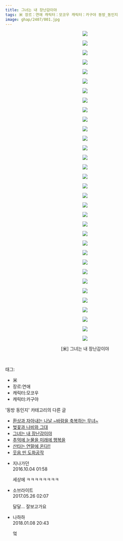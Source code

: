 ```yaml
---
title: 그녀는 내 장난감이야
tags: 米 장르：연애 캐릭터：모코우 캐릭터：카구야 동방_동인지
image: ghap/2407/001.jpg
---
```

<div class="article">
<p style="text-align: center; clear: none; float: none;"><img src="{{ site.nasurl }}/ghap/2407/001.jpg"/></p>
<p style="text-align: center; clear: none; float: none;"><img src="{{ site.nasurl }}/ghap/2407/002.jpg"/></p>
<p style="text-align: center; clear: none; float: none;"><img src="{{ site.nasurl }}/ghap/2407/003.jpg"/></p>
<p style="text-align: center; clear: none; float: none;"><img src="{{ site.nasurl }}/ghap/2407/004.jpg"/></p>
<p style="text-align: center; clear: none; float: none;"><img src="{{ site.nasurl }}/ghap/2407/005.jpg"/></p>
<p style="text-align: center; clear: none; float: none;"><img src="{{ site.nasurl }}/ghap/2407/006.jpg"/></p>
<p style="text-align: center; clear: none; float: none;"><img src="{{ site.nasurl }}/ghap/2407/007.jpg"/></p>
<p style="text-align: center; clear: none; float: none;"><img src="{{ site.nasurl }}/ghap/2407/008.jpg"/></p>
<p style="text-align: center; clear: none; float: none;"><img src="{{ site.nasurl }}/ghap/2407/009.jpg"/></p>
<p style="text-align: center; clear: none; float: none;"><img src="{{ site.nasurl }}/ghap/2407/010.jpg"/></p>
<p style="text-align: center; clear: none; float: none;"><img src="{{ site.nasurl }}/ghap/2407/011.jpg"/></p>
<p style="text-align: center; clear: none; float: none;"><img src="{{ site.nasurl }}/ghap/2407/012.jpg"/></p>
<p style="text-align: center; clear: none; float: none;"><img src="{{ site.nasurl }}/ghap/2407/013.jpg"/></p>
<p style="text-align: center; clear: none; float: none;"><img src="{{ site.nasurl }}/ghap/2407/014.jpg"/></p>
<p style="text-align: center; clear: none; float: none;"><img src="{{ site.nasurl }}/ghap/2407/015.jpg"/></p>
<p style="text-align: center; clear: none; float: none;"><img src="{{ site.nasurl }}/ghap/2407/016.jpg"/></p>
<p style="text-align: center; clear: none; float: none;"><img src="{{ site.nasurl }}/ghap/2407/017.jpg"/></p>
<p style="text-align: center; clear: none; float: none;"><img src="{{ site.nasurl }}/ghap/2407/018.jpg"/></p>
<p style="text-align: center; clear: none; float: none;"><img src="{{ site.nasurl }}/ghap/2407/019.jpg"/></p>
<p style="text-align: center; clear: none; float: none;"><img src="{{ site.nasurl }}/ghap/2407/020.jpg"/></p>
<p style="text-align: center; clear: none; float: none;"><img src="{{ site.nasurl }}/ghap/2407/021.jpg"/></p>
<p style="text-align: center; clear: none; float: none;"><img src="{{ site.nasurl }}/ghap/2407/022.jpg"/></p>
<p style="text-align: center; clear: none; float: none;"><img src="{{ site.nasurl }}/ghap/2407/023.jpg"/></p>
<p style="text-align: center; clear: none; float: none;"><img src="{{ site.nasurl }}/ghap/2407/024.jpg"/></p>
<p style="text-align: center; clear: none; float: none;"><img src="{{ site.nasurl }}/ghap/2407/025.jpg"/></p>
<p style="text-align: center; clear: none; float: none;"><img src="{{ site.nasurl }}/ghap/2407/026.jpg"/></p>
<p style="text-align: center; clear: none; float: none;"><img src="{{ site.nasurl }}/ghap/2407/027.jpg"/></p>
<p style="text-align: center; clear: none; float: none;"><img src="{{ site.nasurl }}/ghap/2407/028.jpg"/></p>
<p style="text-align: center; clear: none; float: none;"><img src="{{ site.nasurl }}/ghap/2407/029.jpg"/></p>
<p style="text-align: center; clear: none; float: none;"><img src="{{ site.nasurl }}/ghap/2407/030.jpg"/></p>
<p style="text-align: center; clear: none; float: none;"><img src="{{ site.nasurl }}/ghap/2407/031.jpg"/></p>
<p style="text-align: center; clear: none; float: none;"><img src="{{ site.nasurl }}/ghap/2407/032.jpg"/></p>
<p style="text-align: center; clear: none; float: none;"><img src="{{ site.nasurl }}/ghap/2407/033.jpg"/></p>
<p style="text-align: center; clear: none; float: none;">[米] 그녀는 내 장난감이야</p>
<p><br/></p>
</div><div class="tagTrail">
<p>태그: </p>
<ul>
<li>米</li>
<li>장르:연애</li>
<li>캐릭터:모코우</li>
<li>캐릭터:카구야</li>
</ul>
</div><div class="another">
<p>'동방 동인지' 카테고리의 다른 글</p>
<ul>
<li><a href="/2016-09-30-ghap_2409">환상과 자아내는 나날 ~바람을 축복하는 무녀~</a></li>
<li><a href="/2016-09-30-ghap_2408">벚꽃과 나비와 그대</a></li>
<li><a href="/2016-09-30-ghap_2407">그녀는 내 장난감이야</a></li>
<li><a href="/2016-09-30-ghap_2406">추억에 눈물을 미래에 행복을</a></li>
<li><a href="/2016-09-30-ghap_2405">산타는 연말에 온다!!</a></li>
<li><a href="/2016-09-30-ghap_2403">웃음 띤 도화공작</a></li>
</ul>
</div><div class="cb_module cb_fluid">
<div class="cb_wrt cb_profile">
<div class="comment">
<ul>
<li class="cb_thumb_off" id="comment14819701">
<div class="cb_comment_area">
<div class="cb_info_area">
<div class="cb_section">
<span class="cb_nick_name">지나가던</span>
</div>
<div class="cb_section">
<span class="cb_date">2016.10.04 01:58 </span>
</div>
</div>
<div class="cb_dsc_comment">
<p class="cb_dsc">
											세상에 ㅋㅋㅋㅋㅋㅋㅋㅋ
										</p>
</div>
</div></li>
<li class="cb_thumb_off" id="comment14998282">
<div class="cb_comment_area">
<div class="cb_info_area">
<div class="cb_section">
<span class="cb_nick_name">소브라이트</span>
</div>
<div class="cb_section">
<span class="cb_date">2017.05.26 02:07 </span>
</div>
</div>
<div class="cb_dsc_comment">
<p class="cb_dsc">
											달달...  잘보고가요
										</p>
</div>
</div></li>
<li class="cb_thumb_off" id="comment15169420">
<div class="cb_comment_area">
<div class="cb_info_area">
<div class="cb_section">
<span class="cb_nick_name">나하하</span>
</div>
<div class="cb_section">
<span class="cb_date">2018.01.08 20:43 </span>
</div>
</div>
<div class="cb_dsc_comment">
<p class="cb_dsc">
											엌
										</p>
</div>
</div></li>
</ul>
</div>
</div><!-- commentList close -->
</div>